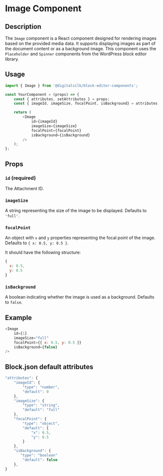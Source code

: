 # Image Component

## Description

The `Image` component is a React component designed for rendering images based on the provided media data. It supports displaying images as part of the document content or as a background image. This component uses the `Placeholder` and `Spinner` components from the WordPress block editor library.

## Usage

```js
import { Image } from '@digitalsilk/block-editor-components';

const YourComponent = (props) => {
    const { attributes, setAttributes } = props;
    const { imageId, imageSize, focalPoint, isBackground} = attributes;

    return (
        <Image
            id={imageId}
            imageSize={imageSize}
            focalPoint={focalPoint}
            isBackground={isBackground}
        />
    );
};
```

## Props

### `id` (required)

The Attachment ID. 

### `imageSize`

A string representing the size of the image to be displayed. Defaults to `'full'`.

### `focalPoint`

An object with `x` and `y` properties representing the focal point of the image. Defaults to `{ x: 0.5, y: 0.5 }`. 

It should have the following structure:

```js
{
  x: 0.5, 
  y: 0.5 
}
```

### `isBackground`

A boolean indicating whether the image is used as a background. Defaults to `false`.

## Example

```js
<Image
    id={1}
    imageSize="full"
    focalPoint={{ x: 0.5, y: 0.5 }}
    isBackground={false}
/>
```

## Block.json default attributes

```js
"attributes": {
    "imageId": {
        "type": "number",
        "default": 0
    },
    "imageSize": {
        "type": "string",
        "default": "full"
    },
    "focalPoint": {
        "type": "object",
        "default": {
            "x": 0.5,
            "y": 0.5
        }
    },
    "isBackground": {
       "type": "boolean"
        "default": false
    },
}
```
